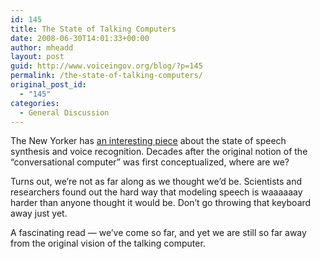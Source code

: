 ```yaml
---
id: 145
title: The State of Talking Computers
date: 2008-06-30T14:01:33+00:00
author: mheadd
layout: post
guid: http://www.voiceingov.org/blog/?p=145
permalink: /the-state-of-talking-computers/
original_post_id:
  - "145"
categories:
  - General Discussion
---
```

The New Yorker has [an interesting piece](http://www.newyorker.com/reporting/2008/06/23/080623fa_fact_seabrook) about the state of speech synthesis and voice recognition. Decades after the original notion of the &#8220;conversational computer&#8221; was first conceptualized, where are we?

Turns out, we&#8217;re not as far along as we thought we&#8217;d be. Scientists and researchers found out the hard way that modeling speech is waaaaaay harder than anyone thought it would be. Don&#8217;t go throwing that keyboard away just yet.

A fascinating read &#8212; we&#8217;ve come so far, and yet we are still so far away from the original vision of the talking computer.